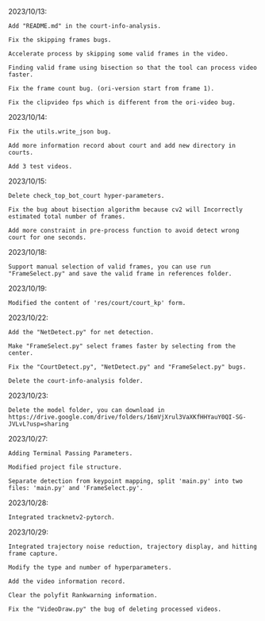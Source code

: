 2023/10/13: 
    
    Add "README.md" in the court-info-analysis.
    
    Fix the skipping frames bugs.

    Accelerate process by skipping some valid frames in the video.
    
    Finding valid frame using bisection so that the tool can process video faster.    

    Fix the frame count bug. (ori-version start from frame 1). 

    Fix the clipvideo fps which is different from the ori-video bug. 

2023/10/14:

    Fix the utils.write_json bug. 

    Add more information record about court and add new directory in courts.

    Add 3 test videos.

2023/10/15:

    Delete check_top_bot_court hyper-parameters. 

    Fix the bug about bisection algorithm because cv2 will Incorrectly estimated total number of frames. 

    Add more constraint in pre-process function to avoid detect wrong court for one seconds.

2023/10/18:

    Support manual selection of valid frames, you can use run "FrameSelect.py" and save the valid frame in references folder. 

2023/10/19:

    Modified the content of 'res/court/court_kp' form. 

2023/10/22:
 
    Add the "NetDetect.py" for net detection.
    
    Make "FrameSelect.py" select frames faster by selecting from the center. 

    Fix the "CourtDetect.py", "NetDetect.py" and "FrameSelect.py" bugs.

    Delete the court-info-analysis folder.   

2023/10/23:

    Delete the model folder, you can download in https://drive.google.com/drive/folders/16mVjXrul3VaXKfHHYauY0QI-SG-JVLvL?usp=sharing

2023/10/27:

    Adding Terminal Passing Parameters. 

    Modified project file structure. 

    Separate detection from keypoint mapping, split 'main.py' into two files: 'main.py' and 'FrameSelect.py'.

2023/10/28:

    Integrated tracknetv2-pytorch.

2023/10/29:

    Integrated trajectory noise reduction, trajectory display, and hitting frame capture. 

    Modify the type and number of hyperparameters. 

    Add the video information record. 

    Clear the polyfit Rankwarning information. 

    Fix the "VideoDraw.py" the bug of deleting processed videos. 
